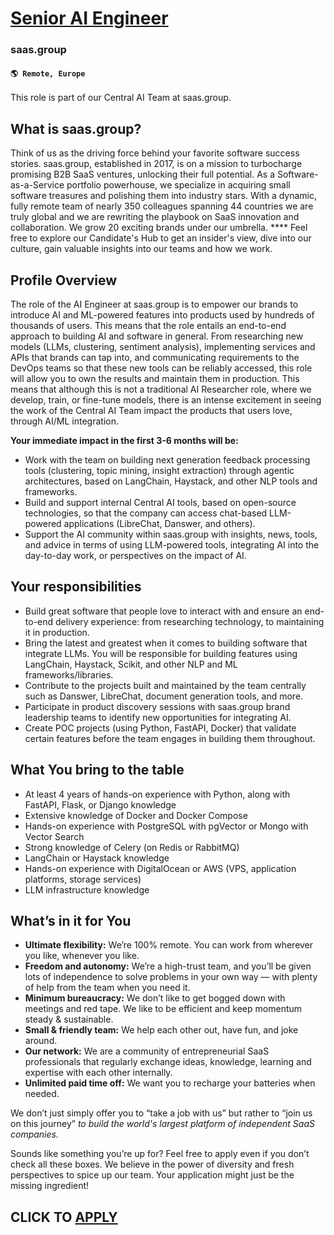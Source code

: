 # [Senior AI Engineer](https://www.remotewlb.com/apply/senior-ai-engineer-119039)  
### saas.group  
#### `🌎 Remote, Europe`  

This role is part of our Central AI Team at saas.group.

## What is saas.group?

Think of us as the driving force behind your favorite software success stories. saas.group, established in 2017, is on a mission to turbocharge promising B2B SaaS ventures, unlocking their full potential. As a Software-as-a-Service portfolio powerhouse, we specialize in acquiring small software treasures and polishing them into industry stars. With a dynamic, fully remote team of nearly 350 colleagues spanning 44 countries we are truly global and we are rewriting the playbook on SaaS innovation and collaboration. We grow 20 exciting brands under our umbrella. **** Feel free to explore our Candidate's Hub to get an insider's view, dive into our culture, gain valuable insights into our teams and how we work.  
  

## Profile Overview

The role of the AI Engineer at saas.group is to empower our brands to introduce AI and ML-powered features into products used by hundreds of thousands of users. This means that the role entails an end-to-end approach to building AI and software in general. From researching new models (LLMs, clustering, sentiment analysis), implementing services and APIs that brands can tap into, and communicating requirements to the DevOps teams so that these new tools can be reliably accessed, this role will allow you to own the results and maintain them in production. This means that although this is not a traditional AI Researcher role, where we develop, train, or fine-tune models, there is an intense excitement in seeing the work of the Central AI Team impact the products that users love, through AI/ML integration.

**Your immediate impact in the first 3-6 months will be:**

  * Work with the team on building next generation feedback processing tools (clustering, topic mining, insight extraction) through agentic architectures, based on LangChain, Haystack, and other NLP tools and frameworks.
  * Build and support internal Central AI tools, based on open-source technologies, so that the company can access chat-based LLM-powered applications (LibreChat, Danswer, and others).
  * Support the AI community within saas.group with insights, news, tools, and advice in terms of using LLM-powered tools, integrating AI into the day-to-day work, or perspectives on the impact of AI.

## Your responsibilities

  * Build great software that people love to interact with and ensure an end-to-end delivery experience: from researching technology, to maintaining it in production.
  * Bring the latest and greatest when it comes to building software that integrate LLMs. You will be responsible for building features using LangChain, Haystack, Scikit, and other NLP and ML frameworks/libraries.
  * Contribute to the projects built and maintained by the team centrally such as Danswer, LibreChat, document generation tools, and more.
  * Participate in product discovery sessions with saas.group brand leadership teams to identify new opportunities for integrating AI.
  * Create POC projects (using Python, FastAPI, Docker) that validate certain features before the team engages in building them throughout.

## What You bring to the table

  * At least 4 years of hands-on experience with Python, along with FastAPI, Flask, or Django knowledge
  * Extensive knowledge of Docker and Docker Compose
  * Hands-on experience with PostgreSQL with pgVector or Mongo with Vector Search
  * Strong knowledge of Celery (on Redis or RabbitMQ)
  * LangChain or Haystack knowledge
  * Hands-on experience with DigitalOcean or AWS (VPS, application platforms, storage services)
  * LLM infrastructure knowledge

## What’s in it for You

  * **Ultimate flexibility:** We’re 100% remote. You can work from wherever you like, whenever you like.
  * **Freedom and autonomy:** We’re a high-trust team, and you’ll be given lots of independence to solve problems in your own way — with plenty of help from the team when you need it.
  * **Minimum bureaucracy:** We don’t like to get bogged down with meetings and red tape. We like to be efficient and keep momentum steady & sustainable.
  * **Small & friendly team:** We help each other out, have fun, and joke around.
  * **Our network:** We are a community of entrepreneurial SaaS professionals that regularly exchange ideas, knowledge, learning and expertise with each other internally. 
  * **Unlimited paid time off:** We want you to recharge your batteries when needed.

We don’t just simply offer you to “take a job with us” but rather to “join us on this journey” _to build the world's largest platform of independent SaaS companies._

Sounds like something you’re up for? Feel free to apply even if you don’t check all these boxes. We believe in the power of diversity and fresh perspectives to spice up our team. Your application might just be the missing ingredient!

  
## CLICK TO [APPLY](https://www.remotewlb.com/apply/senior-ai-engineer-119039)

